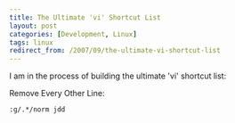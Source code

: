 ```yaml
---
title: The Ultimate 'vi' Shortcut List
layout: post
categories: [Development, Linux]
tags: linux
redirect_from: /2007/09/the-ultimate-vi-shortcut-list
---
```


I am in the process of building the ultimate 'vi' shortcut list:

Remove Every Other Line:
```
:g/.*/norm jdd
```